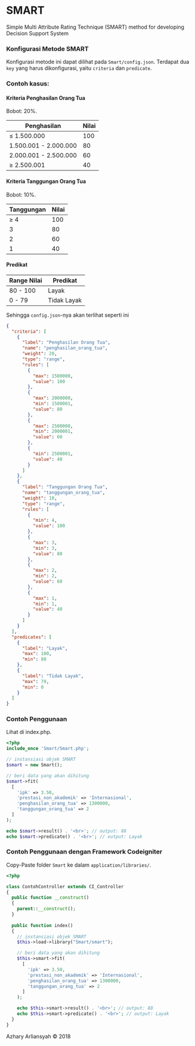 # SMART
Simple Multi Attribute Rating Technique (SMART) method for developing Decision Support System

### Konfigurasi Metode SMART
Konfigurasi metode ini dapat dilihat pada `Smart/config.json`.
Terdapat dua `key` yang harus dikonfigurasi, yaitu `criteria` dan `predicate`.

### Contoh kasus:<br>
#### Kriteria Penghasilan Orang Tua
Bobot: 20%.

Penghasilan | Nilai
------------- | -------------
&#8804; 1.500.000 | 100
1.500.001 - 2.000.000 | 80
2.000.001 - 2.500.000 | 60
&#8805; 2.500.001 | 40

#### Kriteria Tanggungan Orang Tua
Bobot: 10%.

Tanggungan | Nilai
------------- | -------------
&#8805; 4 | 100
3 | 80
2 | 60
1 | 40

#### Predikat

Range Nilai | Predikat
------------- | -------------
80 - 100 | Layak
0 - 79 | Tidak Layak

Sehingga `config.json`-nya akan terlihat seperti ini
```json
{
  "criteria": [
    {
      "label": "Penghasilan Orang Tua",
      "name": "penghasilan_orang_tua",
      "weight": 20,
      "type": "range",
      "rules": [
        {
          "max": 1500000,
          "value": 100
        },
        {
          "max": 2000000,
          "min": 1500001,
          "value": 80
        },
        {
          "max": 2500000,
          "min": 2000001,
          "value": 60
        },
        {
          "min": 2500001,
          "value": 40
        }
      ]
    },
    {
      "label": "Tanggungan Orang Tua",
      "name": "tanggungan_orang_tua",
      "weight": 10,
      "type": "range",
      "rules": [
        {
          "min": 4,
          "value": 100
        },
        {
          "max": 3,
          "min": 3,
          "value": 80
        },
        {
          "max": 2,
          "min": 2,
          "value": 60
        },
        {
          "max": 1,
          "min": 1,
          "value": 40
        }
      ]
    }
  ],
  "predicates": [
    {
      "label": "Layak",
      "max": 100,
      "min": 80
    },
    {
      "label": "Tidak Layak",
      "max": 79,
      "min": 0
    }
  ]
}
```

### Contoh Penggunaan
Lihat di index.php.
```php
<?php
include_once 'Smart/Smart.php';

// instansiasi objek SMART
$smart = new Smart();

// beri data yang akan dihitung
$smart->fit(
  [
    'ipk' => 3.50,
    'prestasi_non_akademik' => 'Internasional',
    'penghasilan_orang_tua' => 1300000,
    'tanggungan_orang_tua' => 2
  ]
);

echo $smart->result() . '<br>'; // output: 88
echo $smart->predicate() . '<br>'; // output: Layak
```

### Contoh Penggunaan dengan Framework Codeigniter
Copy-Paste folder `Smart` ke dalam `application/libraries/`.
```php
<?php

class ContohController extends CI_Controller
{
  public function __construct()
  {
    parent::__construct();
  }
  
  public function index()
  {
    // instansiasi objek SMART
    $this->load->library("Smart/smart");

    // beri data yang akan dihitung
    $this->smart->fit(
      [
        'ipk' => 3.50,
        'prestasi_non_akademik' => 'Internasional',
        'penghasilan_orang_tua' => 1300000,
        'tanggungan_orang_tua' => 2
      ]
    );

    echo $this->smart->result() . '<br>'; // output: 88
    echo $this->smart->predicate() . '<br>'; // output: Layak
  }
}
```

Azhary Arliansyah &copy; 2018
